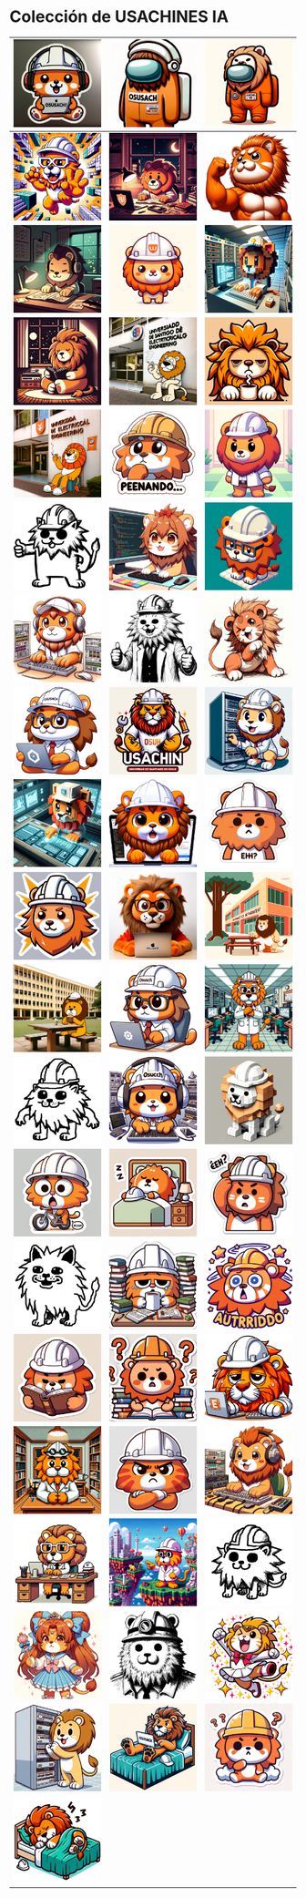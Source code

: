 # Colección de USACHINES IA

| ![IA_1.png](./IA_1.png) | ![IA_10.png](./IA_10.png) | ![IA_11.png](./IA_11.png) | 
| --------- | -------- | -------- |
| ![IA_12.png](./IA_12.png) | ![IA_13.png](./IA_13.png) | ![IA_14.png](./IA_14.png) | 
| ![IA_15.png](./IA_15.png) | ![IA_16.png](./IA_16.png) | ![IA_17.png](./IA_17.png) | 
| ![IA_18.png](./IA_18.png) | ![IA_19.png](./IA_19.png) | ![IA_2.png](./IA_2.png) | 
| ![IA_20.png](./IA_20.png) | ![IA_21.png](./IA_21.png) | ![IA_22.png](./IA_22.png) | 
| ![IA_23.png](./IA_23.png) | ![IA_24.png](./IA_24.png) | ![IA_25.png](./IA_25.png) | 
| ![IA_26.png](./IA_26.png) | ![IA_27.png](./IA_27.png) | ![IA_28.png](./IA_28.png) | 
| ![IA_29.png](./IA_29.png) | ![IA_3.png](./IA_3.png) | ![IA_30.png](./IA_30.png) | 
| ![IA_31.png](./IA_31.png) | ![IA_32.png](./IA_32.png) | ![IA_33.png](./IA_33.png) | 
| ![IA_34.png](./IA_34.png) | ![IA_35.png](./IA_35.png) | ![IA_36.png](./IA_36.png) | 
| ![IA_37.png](./IA_37.png) | ![IA_38.png](./IA_38.png) | ![IA_39.png](./IA_39.png) | 
| ![IA_4.png](./IA_4.png) | ![IA_40.png](./IA_40.png) | ![IA_41.png](./IA_41.png) | 
| ![IA_42.png](./IA_42.png) | ![IA_43.png](./IA_43.png) | ![IA_44.png](./IA_44.png) | 
| ![IA_45.png](./IA_45.png) | ![IA_46.png](./IA_46.png) | ![IA_47.png](./IA_47.png) | 
| ![IA_48.png](./IA_48.png) | ![IA_49.png](./IA_49.png) | ![IA_5.png](./IA_5.png) | 
| ![IA_50.png](./IA_50.png) | ![IA_51.png](./IA_51.png) | ![IA_52.png](./IA_52.png) | 
| ![IA_53.png](./IA_53.png) | ![IA_54.png](./IA_54.png) | ![IA_55.png](./IA_55.png) | 
| ![IA_56.png](./IA_56.png) | ![IA_57.png](./IA_57.png) | ![IA_58.png](./IA_58.png) | 
| ![IA_6.png](./IA_6.png) | ![IA_7.png](./IA_7.png) | ![IA_8.png](./IA_8.png) | 
| ![IA_9.png](./IA_9.png) | 
